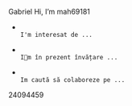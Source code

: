 Gabriel Hi, I’m mah69181
-                                                                          I'm interesat de ...                                                                        
-                                                                         Im în prezent învățare ...                                                                       
-                                                                         Im caută să colaboreze pe ...                                                                       
24094459
<!---
mah69181/mah69181 este un depozit special ✨ deoarece README.md (acest fișier) apare pe profilul dvs. GitHub.
Puteți face clic pe link-ul de previzualizare pentru a arunca o privire la modificările dumneavoastră.
--->
